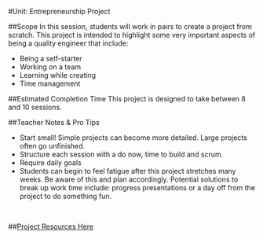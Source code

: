 #Unit: Entrepreneurship Project

##Scope
In this session, students will work in pairs to create a project from scratch. This project is intended to highlight some very important aspects of being a quality engineer that include:

* Being a self-starter
* Working on a team
* Learning while creating
* Time management

##Estimated Completion Time
This project is designed to take between 8 and 10 sessions.

##Teacher Notes & Pro Tips
* Start small! Simple projects can become more detailed. Large projects often go unfinished.
* Structure each session with a do now, time to build and scrum.
* Require daily goals
* Students can begin to feel fatigue after this project stretches many weeks. Be aware of this and plan accordingly. Potential solutions to break up work time include: progress presentations or a day off from the project to do something fun. 

<br>


##[Project Resources Here](https://drive.google.com/drive/folders/0B2BqRzBMPGfxMGpZQkRVeGpKOXc?usp=sharing)






